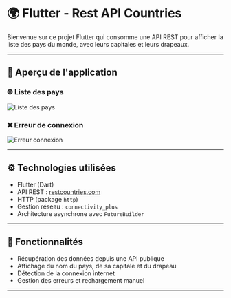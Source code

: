 # 🌍 Flutter - Rest API Countries

Bienvenue sur ce projet Flutter qui consomme une API REST pour afficher la liste des pays du monde, avec leurs capitales et leurs drapeaux.

---

## 📸 Aperçu de l'application

### 🌐 Liste des pays
![Liste des pays](assets/screenshots/cap1.png)

### ❌ Erreur de connexion
![Erreur connexion](assets/screenshots/cap2.png)

---

## ⚙️ Technologies utilisées

- Flutter (Dart)
- API REST : [restcountries.com](https://restcountries.com/)
- HTTP (package `http`)
- Gestion réseau : `connectivity_plus`
- Architecture asynchrone avec `FutureBuilder`

---

## 🧪 Fonctionnalités

- Récupération des données depuis une API publique
- Affichage du nom du pays, de sa capitale et du drapeau
- Détection de la connexion internet
- Gestion des erreurs et rechargement manuel

---

